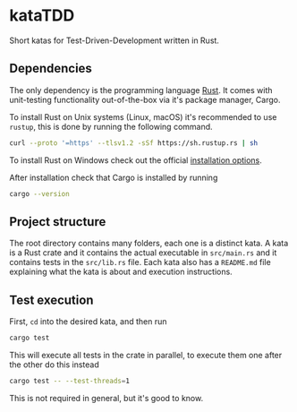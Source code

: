 # kataTDD
Short katas for Test-Driven-Development written in Rust.

## Dependencies

The only dependency is the programming language [Rust][rust]. It comes
with unit-testing functionality out-of-the-box via it's package manager, Cargo.

To install Rust on Unix systems (Linux, macOS) it's recommended to use `rustup`,
this is done by running the following command.

```bash
curl --proto '=https' --tlsv1.2 -sSf https://sh.rustup.rs | sh
```

To install Rust on Windows check out the official [installation options][install].

After installation check that Cargo is installed by running

```bash
cargo --version
```

[rust]: https://www.rust-lang.org
[install]: https://forge.rust-lang.org/infra/other-installation-methods.html

## Project structure

The root directory contains many folders, each one is a distinct kata. A kata
is a Rust crate and it contains the actual executable in `src/main.rs` and it
contains tests in the `src/lib.rs` file. Each kata also has a `README.md` file
explaining what the kata is about and execution instructions.

## Test execution

First, `cd` into the desired kata, and then run

```bash
cargo test
```

This will execute all tests in the crate in parallel, to execute them one after
the other do this instead

```bash
cargo test -- --test-threads=1
```

This is not required in general, but it's good to know.


